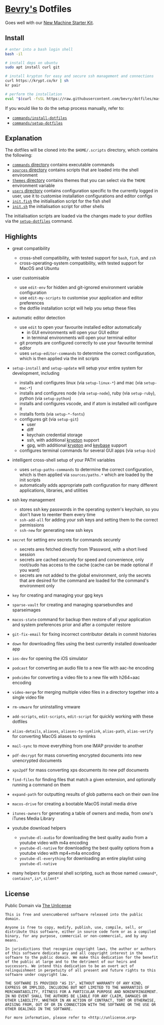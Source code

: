 # [Bevry's](https://bevry.me) Dotfiles

Goes well with our [New Machine Starter Kit](https://gist.github.com/balupton/5259595).

## Install

```bash
# enter into a bash login shell
bash -il

# install deps on ubuntu
sudo apt install curl git

# install krypton for easy and secure ssh management and connections
curl https://krypt.co/kr | sh
kr pair

# perform the installation
eval "$(curl -fsSL https://raw.githubusercontent.com/bevry/dotfiles/master/commands/install-dotfiles)"
```

If you would like to do the setup process manually, refer to:

- [`commands/install-dotfiles`](https://github.com/bevry/dotfiles/blob/master/commands/install-dotfiles)
- [`commands/setup-dotfiles`](https://github.com/bevry/dotfiles/blob/master/commands/setup-dotfiles)

## Explanation

The dotfiles will be cloned into the `$HOME/.scripts` directory, which contains the following:

- [`commands` directory](https://github.com/bevry/dotfiles/tree/master/commands) contains executable commands
- [`sources` directory](https://github.com/bevry/dotfiles/tree/master/sources) contains scripts that are loaded into the shell environment
- [`themes` directory](https://github.com/bevry/dotfiles/tree/master/themes) contains themes that you can select via the `THEME` environment variable
- [`users` directory](https://github.com/bevry/dotfiles/tree/master/users) contains configuration specific to the currently logged in user, use it to customise installation configurations and editor configs
- [`init.fish`](https://github.com/bevry/dotfiles/blob/master/init.fish) the initialisation script for the fish shell
- [`init.sh`](https://github.com/bevry/dotfiles/blob/master/init.sh) the initialisation script for other shells

The initialisation scripts are loaded via the changes made to your dotfiles via the [`setup-dotfiles`](https://github.com/bevry/dotfiles/blob/master/commands/setup-dotfiles) command.

## Highlights

- great compatibility

  - cross-shell compatibility, with tested support for `bash`, `fish`, and `zsh`
  - cross-operating-system compatibility, with tested support for MacOS and Ubuntu

- user customisable

  - use `edit-env` for hidden and git-ignored environment variable configuration
  - use `edit-my-scripts` to customise your application and editor preferences
  - the dotfile installation script will help you setup these files

- automatic editor detection

  - use `edit` to open your favourite installed editor automatically
    - in GUI environments will open your GUI editor
    - in terminal environments will open your terminal editor
  - git prompts are configured correctly to use your favourite terminal editor
  - uses `setup-editor-commands` to determine the correct configuration, which is then applied via the init scripts

- `setup-install` and `setup-update` will setup your entire system for development, including

  - installs and configures linux (via `setup-linux-*`) and mac (via `setup-mac-*`)
  - installs and configures node (via `setup-node`), ruby (via `setup-ruby`), python (via `setup-python`)
  - installs and configures vscode, and if atom is installed will configure it
  - installs fonts (via `setup-*-fonts`)
  - configures git (via `setup-git`)
    - user
    - diff
    - keychain credential storage
    - ssh, with additional [krypton](https://krypt.co) support
    - gpg, with additional [krypton](https://krypt.co) and [keybase](https://keybase.io) support
  - configures terminal commands for several GUI apps (via `setup-bin`)

- intelligent cross-shell setup of your PATH variables

  - uses `setup-paths-commands` to determine the correct configuration, which is then applied via `sources/paths.*` which are loaded by the init scripts
  - automatically adds appropriate path configuration for many different applications, libraries, and utilities

- ssh key management

  - stores ssh key passwords in the operating system's keychain, so you don't have to reenter them every time
  - `ssh-add-all` for adding your ssh keys and setting them to the correct permissions
  - `ssh-new` for generating new ssh keys

- `secret` for setting env secrets for commands securely

  - secrets ares fetched directly from 1Password, with a short lived session
  - secrets are cached securely for speed and convenience, only root/sudo has access to the cache (cache can be made optional if you want)
  - secrets are not added to the global environment, only the secrets that are desired for the command are loaded for the command's environment only

- `key` for creating and managing your gpg keys

- `sparse-vault` for creating and managing sparsebundles and sparseimages

- `macos-state` command for backup then restore of all your application and system preferences prior and after a computer restore

- `git-fix-email` for fixing incorrect contributor details in commit histories

- `down` for downloading files using the best currently installed downloader app

- `ios-dev` for opening the iOS simulator

- `podcast` for converting an audio file to a new file with aac-he encoding

- `podvideo` for converting a video file to a new file with h264+aac encoding

- `video-merge` for merging multiple video files in a directory together into a single video file

- `rm-vmware` for uninstalling vmware

- `add-scripts`, `edit-scripts`, `edit-script` for quickly working with these dotfiles

- `alias-details`, `aliases`, `aliases-to-symlink`, `alias-path`, `alias-verify` for converting MacOS aliases to symlinks

- `mail-sync` to move everything from one IMAP provider to another

- `pdf-decrypt` for mass converting encrypted documents into new unencrypted documents

- `xps2pdf` for mass converting xps documents ito new pdf documents

- `find-files` for finding files that match a given extension, and optionally running a command on them

- `expand-path` for outputting results of glob patterns each on their own line

- `macos-drive` for creating a bootable MacOS install media drive

- `itunes-owners` for generating a table of owners and media, from one's iTunes Media Library

- youtube download helpers

  - `youtube-dl-audio` for downloading the best quality audio from a youtube video with m4a encoding
  - `youtube-dl-native` for downloading the best quality options from a youtube video with mp4+m4a encoding
  - `youtube-dl-everything` for downloading an entire playlist using `youtube-dl-native`

- many helpers for general shell scripting, such as those named `command*`, `contains*`, `is*`, `silent*`

## License

Public Domain via [The Unlicense](https://choosealicense.com/licenses/unlicense/)

```
This is free and unencumbered software released into the public domain.

Anyone is free to copy, modify, publish, use, compile, sell, or
distribute this software, either in source code form or as a compiled
binary, for any purpose, commercial or non-commercial, and by any
means.

In jurisdictions that recognize copyright laws, the author or authors
of this software dedicate any and all copyright interest in the
software to the public domain. We make this dedication for the benefit
of the public at large and to the detriment of our heirs and
successors. We intend this dedication to be an overt act of
relinquishment in perpetuity of all present and future rights to this
software under copyright law.

THE SOFTWARE IS PROVIDED "AS IS", WITHOUT WARRANTY OF ANY KIND,
EXPRESS OR IMPLIED, INCLUDING BUT NOT LIMITED TO THE WARRANTIES OF
MERCHANTABILITY, FITNESS FOR A PARTICULAR PURPOSE AND NONINFRINGEMENT.
IN NO EVENT SHALL THE AUTHORS BE LIABLE FOR ANY CLAIM, DAMAGES OR
OTHER LIABILITY, WHETHER IN AN ACTION OF CONTRACT, TORT OR OTHERWISE,
ARISING FROM, OUT OF OR IN CONNECTION WITH THE SOFTWARE OR THE USE OR
OTHER DEALINGS IN THE SOFTWARE.

For more information, please refer to <http://unlicense.org>
```
